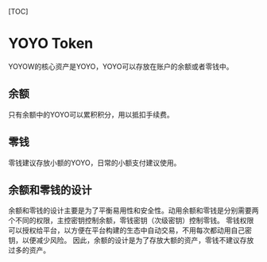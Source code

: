 [TOC]
# YOYO Token

YOYOW的核心资产是YOYO，YOYO可以存放在账户的余额或者零钱中。

## 余额
只有余额中的YOYO可以累积积分，用以抵扣手续费。

## 零钱
零钱建议存放小额的YOYO，日常的小额支付建议使用。

## 余额和零钱的设计
余额和零钱的设计主要是为了平衡易用性和安全性。动用余额和零钱是分别需要两个不同的权限，主控密钥控制余额，零钱密钥（次级密钥）控制零钱。
零钱权限可以授权给平台，以方便在平台构建的生态中自动交易，不用每次都动用自己密钥，以便减少风险。
因此，余额的设计是为了存放大额的资产，零钱不建议存放过多的资产。

